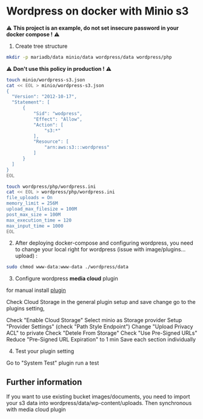 # Wordpress on docker with Minio s3

:warning: **This project is an example, do not set insecure password in your docker compose !** :warning:

1. Create tree structure

```bash
mkdir -p mariadb/data minio/data wordpress/data wordpress/php
```

:warning: **Don't use this policy in production !** :warning:

```bash
touch minio/wordpress-s3.json
cat << EOL > minio/wordpress-s3.json 
{
  "Version": "2012-10-17",
  "Statement": [
      {
          "Sid": "wodpress",
          "Effect": "Allow",
          "Action": [
              "s3:*"
          ],
          "Resource": [
              "arn:aws:s3:::wordpress"
          ]
      }
  ]
}
EOL
```

```bash
touch wordpress/php/wordpress.ini
cat << EOL > wordpress/php/wordpress.ini
file_uploads = On
memory_limit = 256M
upload_max_filesize = 100M
post_max_size = 100M
max_execution_time = 120
max_input_time = 1000
EOL
```

2. After deploying docker-compose and configuring wordpress, you need to change your local right for wordpress (issue with image/plugins... upload) :

```bash
sudo chmod www-data:www-data ./wordpress/data
```

3. Configure wordpress **media cloud** plugin

for manual install [plugin](https://github.com/Interfacelab/ilab-media-tools/releases/download/4.5.21/ilab-media-tools.4.5.21.zip)

Check Cloud Storage in the general plugin setup and save change
go to the plugins setting,

Check "Enable Cloud Storage"
Select minio as Storage provider
Setup "Provider Settings" (check "Path Style Endpoint")
Change "Upload Privacy ACL" to private
Check "Detele From Storage"
Check "Use Pre-Signed URLs"
Reduce "Pre-Signed URL Expiration" to 1 min
Save each section individually

4. Test your plugin setting

Go to "System Test" plugin
run a test

## Further information

If you want to use existing bucket images/documents, you need to import your s3 data into wordpress/data/wp-content/uploads.
Then synchronous with media cloud plugin
